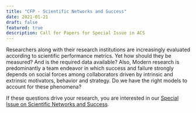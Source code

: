 ```yaml
---
title: "CFP - Scientific Networks and Success"
date: 2021-01-21
draft: false
featured: true
description: Call for Papers for Special Issue in ACS
---
```



Researchers along with their research institutions are increasingly evaluated according to scientific performance metrics. Yet how should they be measured? And is the required data available? Also, Modern research is predominantly a team endeavor in which success and failure strongly depends on social forces among collaborators driven by intrinsic and extrinsic motivators, behavior and strategy. Do we have the right models to account for these phenomena?

If these questions drive your research, you are interested in our [Special Issue on Scientific Networks and Success][1].

[1]: https://www.worldscientific.com/page/acs/callforpapers01
